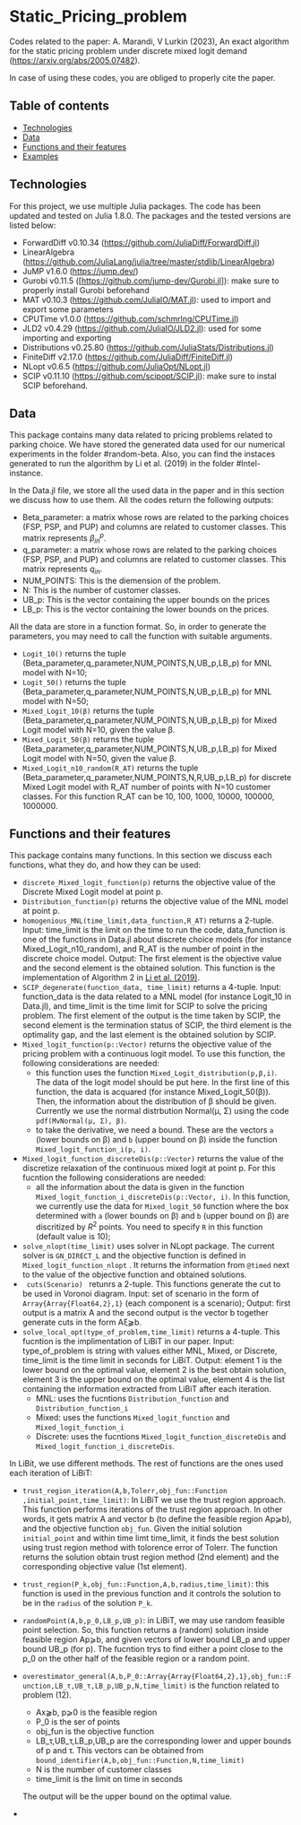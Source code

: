 # Static_Pricing_problem
Codes related to the paper: A. Marandi, V Lurkin (2023), An exact algorithm for the static pricing problem under discrete mixed logit demand (https://arxiv.org/abs/2005.07482).

In case of using these codes, you are obliged to properly cite the paper.  

## Table of contents
* [Technologies](#technologies)
* [Data](#Data)
* [Functions and their features](#Functions-and-their-features)
* [Examples](#Examples)

## Technologies
For this project, we use multiple Julia packages. The code has been updated and tested on Julia 1.8.0. The packages and the tested versions are listed below:
* ForwardDiff v0.10.34 (https://github.com/JuliaDiff/ForwardDiff.jl)
* LinearAlgebra (https://github.com/JuliaLang/julia/tree/master/stdlib/LinearAlgebra)
* JuMP v1.6.0 (https://jump.dev/)
* Gurobi v0.11.5 ([https://github.com/jump-dev/Gurobi.jl]): make sure to properly install Gurobi beforehand
* MAT v0.10.3 (https://github.com/JuliaIO/MAT.jl): used to import and export some parameters
* CPUTime v1.0.0 (https://github.com/schmrlng/CPUTime.jl)
* JLD2 v0.4.29 (https://github.com/JuliaIO/JLD2.jl): used for some importing and exporting
* Distributions v0.25.80 (https://github.com/JuliaStats/Distributions.jl)
* FiniteDiff v2.17.0 (https://github.com/JuliaDiff/FiniteDiff.jl)
* NLopt v0.6.5 (https://github.com/JuliaOpt/NLopt.jl)
* SCIP v0.11.10 (https://github.com/scipopt/SCIP.jl): make sure to instal SCIP beforehand.

## Data
This package contains many data related to pricing problems related to parking choice. We have stored the generated data used for our numerical experiments in the folder #random-beta. Also, you can find the instaces generated to run the algorithm by Li et al. (2019) in the folder #Intel-instance. 

In the Data.jl file, we store all the used data in the paper and in this section we discuss how to use them. All the codes return the following outputs:
* Beta_parameter: a matrix whose rows are related to the parking choices (FSP, PSP, and PUP) and columns are related to customer classes. This matrix represents $`\beta^p_{in}`$.
* q_parameter: a matrix whose rows are related to the parking choices (FSP, PSP, and PUP) and columns are related to customer classes. This matrix represents $`q_{in}`$.
* NUM_POINTS: This is the diemension of the problem. 
* N: This is the number of customer classes.
* UB_p: This is the vector containing the upper bounds on the prices
* LB_p: This is the vector containing the lower bounds on the prices.

All the data are store in a function format. So, in order to generate the parameters, you may need to call the function with suitable arguments. 
* ``` Logit_10() ``` returns the tuple (Beta_parameter,q_parameter,NUM_POINTS,N,UB_p,LB_p) for MNL model with N=10;
* ``` Logit_50() ``` returns the tuple (Beta_parameter,q_parameter,NUM_POINTS,N,UB_p,LB_p) for MNL model with N=50;
* ``` Mixed_Logit_10(β) ``` returns the tuple (Beta_parameter,q_parameter,NUM_POINTS,N,UB_p,LB_p) for Mixed Logit model with N=10, given the value β.
* ``` Mixed_Logit_50(β) ``` returns the tuple (Beta_parameter,q_parameter,NUM_POINTS,N,UB_p,LB_p) for Mixed Logit model with N=50, given the value β.
* ``` Mixed_Logit_n10_random(R_AT) ``` returns the tuple (Beta_parameter,q_parameter,NUM_POINTS,N,R,UB_p,LB_p) for discrete Mixed Logit model with R_AT number of points with N=10 customer classes. For this function R_AT can be 10, 100, 1000, 10000, 100000, 1000000. 


## Functions and their features
This package contains many functions. In this section we discuss each functions, what they do, and how they can be used:
* ``` discrete_Mixed_logit_function(p) ``` returns the objective value of the Discrete Mixed Logit model at point p. 
* ``` Distribution_function(p) ``` returns the objective value of the MNL model at point p.
* ``` homogenious_MNL(time_limit,data_function,R_AT) ``` returns a 2-tuple. Input: time_limit is the limit on the time to run the code, data_function is one of the functions in Data.jl about discrete choice models (for instance Mixed_Logit_n10_random), and R_AT is the number of point in the discrete choice model.  Output: The first element is the objective value and the second element is the obtained solution. This function is the implementation of Algorithm 2 in [Li et al. (2019)](https://pubsonline.informs.org/doi/abs/10.1287/msom.2017.0675). 
* ``` SCIP_degenerate(function_data, time_limit) ``` returns a 4-tuple. Input: function_data is the data related to a MNL model (for instance Logit_10 in Data.jl), and time_limit is the time limit for SCIP to solve the pricing problem. The first element of the output is the time taken by SCIP, the second element is the termination status of SCIP, the third element is the optimality gap, and the last element is the obtained solution by SCIP.
* ``` Mixed_logit_function(p::Vector) ``` returns the objective value of the pricing problem with a continuous logit model. To use this function, the following considerations are needed:
  * this function uses the function ``` Mixed_Logit_distribution(p,β,i) ```. The data of the logit model should be put here. In the first line of this function, the data is acquared (for instance Mixed_Logit_50(β)). Then, the information about the distribution of β should be given. Currently we use the normal distrbution Normal(μ, Σ) using the code ``` pdf(MvNormal(μ, Σ), β) ```.
  * to take the derivative, we need a bound. These are the vectors ``` a ``` (lower bounds on β) and ``` b ``` (upper bound on β) inside the function ``` Mixed_logit_function_i(p, i) ```.
* ``` Mixed_logit_function_discreteDis(p::Vector) ``` returns the value of the discretize relaxation of the continuous mixed logit at point p. For this fucntion the following considerations are needed:
   * all the information about the data is given in the function ``` Mixed_logit_function_i_discreteDis(p::Vector, i) ```. In this function, we currently use the data for ``` Mixed_logit_50 ``` function where the box determined with  ``` a ``` (lower bounds on β) and ``` b ``` (upper bound on β) are discritized by $`R^2`$ points. You need to specify ``` R ``` in this function (default value is 10);
* ``` solve_nlopt(time_limit) ``` uses solver in NLopt package. The current solver is ``` GN_DIRECT_L ``` and the objective function is defined in ``` Mixed_logit_function_nlopt ``` . It returns the information from ``` @timed ``` next to the value of the objective function and obtained solutions. 
* ```  cuts(Scenario)  ``` retunrs a 2-tuple. This functions generate the cut to be used in Voronoi diagram. Input: set of scenario in the form of ``` Array{Array{Float64,2},1} ``` (each component is a scenario); Output: first output is a matrix A and the second output is the vector b together generate cuts in the form Aξ⫺b.
* ``` solve_local_opt(type_of_problem,time_limit) ``` returns a 4-tuple. This fucntion is the implimentation of LiBiT in our paper. Input: type_of_problem is string with values either MNL, Mixed, or Discrete, time_limit is the time limit in seconds for LiBiT. Output: element 1 is the lower bound on the optimal value, element 2 is the best obtain solution, element 3 is the upper bound on the optimal value, element 4 is the list containing the information extracted from LiBiT after each iteration.
   * MNL: uses the fucntions ``` Distribution_function ``` and ``` Distribution_function_i ```
   * Mixed: uses the functions ``` Mixed_logit_function ``` and ``` Mixed_logit_function_i ```
   * Discrete: uses the fucntions ``` Mixed_logit_function_discreteDis ``` and ``` Mixed_logit_function_i_discreteDis ```.
 
In LiBit, we use different methods. The rest of functions are the ones used each iteration of LiBiT:
* ``` trust_region_iteration(A,b,Tolerr,obj_fun::Function ,initial_point,time_limit) ```: In LiBiT we use the trust region approach. This function performs iterations of the trust region approach. In other words, it gets matrix A and vector b (to define the feasible region Ap⩾b), and the objective function ``` obj_fun ```. Given the initial solution ``` initial_point ``` and within time limt time_limit, it finds the best solution using trust region method with tolorence error of Tolerr. The function returns the solution obtain trust region method (2nd element) and the corresponding objective value (1st element). 
* ``` trust_region(P_k,obj_fun::Function,A,b,radius,time_limit) ```: this function is used in the previous function and it controls the solution to be in the ``` radius ``` of the solution ``` P_k ```.
* ``` randomPoint(A,b,p_0,LB_p,UB_p) ```: in LiBiT, we may use random feasible point selection. So, this function returns a (random) solution inside feasible region Ap⩾b, and given vectors of lower bound LB_p and upper bound UB_p (for p). The fucntion trys to find either a point close to the p_0 on the other half of the feasible region or a random point. 
* ``` overestimator_general(A,b,P_0::Array{Array{Float64,2},1},obj_fun::Function,LB_τ,UB_τ,LB_p,UB_p,N,time_limit) ``` is the function related to problem (12). 
   * Ax⫺b, p⩾0 is the feasible region
   * P_0 is the ser of points 
   * obj_fun is the objective function
   * LB_τ,UB_τ,LB_p,UB_p are the corresponding lower and upper bounds of p and τ. This vectors can be obtained from ``` bound_identifier(A,b,obj_fun::Function,N,time_limit) ```
   * N is the number of customer classes
   * time_limit is the limit on time in seconds

   The output will be the upper bound on the optimal value. 
   
* 
